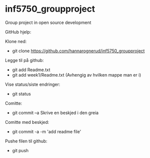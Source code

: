 # inf5750_groupproject
Group project in open source development

GitHub hjelp: 

Klone ned:
* git clone https://github.com/hannarognerud/inf5750_groupproject

Legge til på github:
* git add Readme.txt
* git add week1/Readme.txt
(Avhengig av hvilken mappe man er i)

Vise status/siste endringer:
* git status

Comitte:
* git commit –a
Skrive en beskjed i den greia


Comitte med beskjed:
* git commit -a -m 'add readme file'

Pushe filen til github:
* git push
